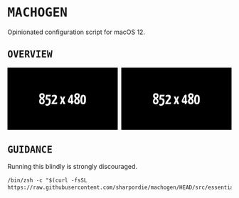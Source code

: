 # <samp>MACHOGEN</samp>

Opinionated configuration script for macOS 12.

## <samp>OVERVIEW</samp>

<img src="assets/img1.png" width="49.25%"/><img src="assets/none.png" width="1.5%"/><img src="assets/img2.png" width="49.25%"/>

## <samp>GUIDANCE</samp>

Running this blindly is strongly discouraged.

```shell
/bin/zsh -c "$(curl -fsSL https://raw.githubusercontent.com/sharpordie/machogen/HEAD/src/essential.sh)"
```
